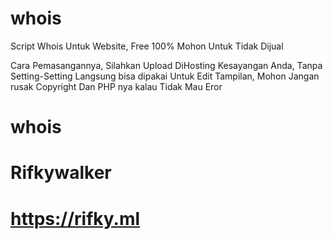# whois
Script Whois Untuk Website, Free 100% Mohon Untuk Tidak Dijual

Cara Pemasangannya, Silahkan Upload DiHosting Kesayangan Anda, Tanpa Setting-Setting
Langsung bisa dipakai
Untuk Edit Tampilan, Mohon Jangan rusak Copyright Dan PHP nya kalau Tidak Mau Eror

# whois 
# Rifkywalker
# https://rifky.ml
